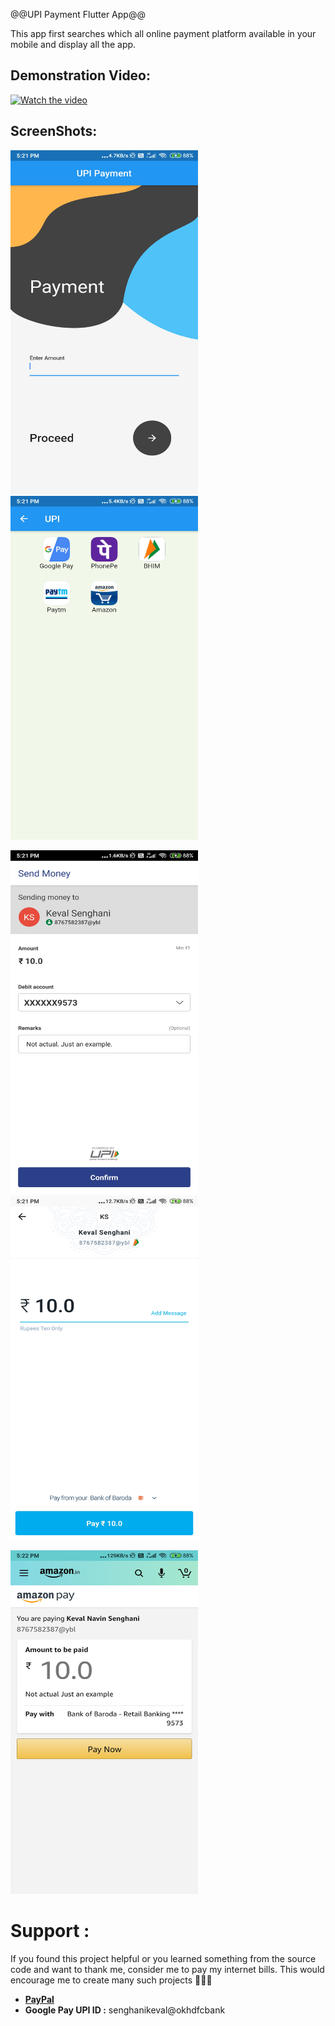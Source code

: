 @@UPI Payment Flutter App@@

This app first searches which all online payment platform available in your mobile and display all the app.

<h2>Demonstration Video:</h2>

[![Watch the video](https://i9.ytimg.com/vi_webp/7GAso_BWo_E/mqdefault.webp?time=1602159000000&sqp=CJiD_PsF&rs=AOn4CLAG9F49CjoCbeZXsomkXGXAq5ZaOA)](https://youtu.be/7GAso_BWo_E)

<h2>ScreenShots:</h2>

<img width="300" height="550" src="result/payment1.jpg"> <img width="300" height="550" src="result/payment2.jpg">

<img width="300" height="550" src="result/payment3.jpg"> <img width="300" height="550" src="result/payment4.jpg">

<img width="300" height="550" src="result/payment5.jpg">

# Support :

If you found this project helpful or you learned something from the source code and want to thank me, consider me to pay my internet bills. This would encourage me to create many such projects 👨🏻‍💻

<ul>
    <li><a href="https://www.paypal.me/kevalsenghani171"><b>PayPal</b></a></li>
    <li><b>Google Pay UPI ID :</b> senghanikeval@okhdfcbank</li>
</ul>
